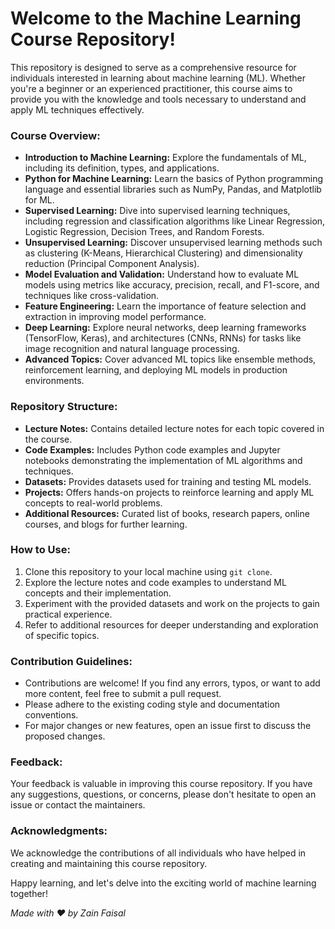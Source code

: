 # **Welcome to the Machine Learning Course Repository!**

This repository is designed to serve as a comprehensive resource for individuals interested in learning about machine learning (ML). Whether you're a beginner or an experienced practitioner, this course aims to provide you with the knowledge and tools necessary to understand and apply ML techniques effectively.

### Course Overview:
- **Introduction to Machine Learning:** Explore the fundamentals of ML, including its definition, types, and applications.
- **Python for Machine Learning:** Learn the basics of Python programming language and essential libraries such as NumPy, Pandas, and Matplotlib for ML.
- **Supervised Learning:** Dive into supervised learning techniques, including regression and classification algorithms like Linear Regression, Logistic Regression, Decision Trees, and Random Forests.
- **Unsupervised Learning:** Discover unsupervised learning methods such as clustering (K-Means, Hierarchical Clustering) and dimensionality reduction (Principal Component Analysis).
- **Model Evaluation and Validation:** Understand how to evaluate ML models using metrics like accuracy, precision, recall, and F1-score, and techniques like cross-validation.
- **Feature Engineering:** Learn the importance of feature selection and extraction in improving model performance.
- **Deep Learning:** Explore neural networks, deep learning frameworks (TensorFlow, Keras), and architectures (CNNs, RNNs) for tasks like image recognition and natural language processing.
- **Advanced Topics:** Cover advanced ML topics like ensemble methods, reinforcement learning, and deploying ML models in production environments.

### Repository Structure:
- **Lecture Notes:** Contains detailed lecture notes for each topic covered in the course.
- **Code Examples:** Includes Python code examples and Jupyter notebooks demonstrating the implementation of ML algorithms and techniques.
- **Datasets:** Provides datasets used for training and testing ML models.
- **Projects:** Offers hands-on projects to reinforce learning and apply ML concepts to real-world problems.
- **Additional Resources:** Curated list of books, research papers, online courses, and blogs for further learning.

### How to Use:
1. Clone this repository to your local machine using `git clone`.
2. Explore the lecture notes and code examples to understand ML concepts and their implementation.
3. Experiment with the provided datasets and work on the projects to gain practical experience.
4. Refer to additional resources for deeper understanding and exploration of specific topics.

### Contribution Guidelines:
- Contributions are welcome! If you find any errors, typos, or want to add more content, feel free to submit a pull request.
- Please adhere to the existing coding style and documentation conventions.
- For major changes or new features, open an issue first to discuss the proposed changes.

### Feedback:
Your feedback is valuable in improving this course repository. If you have any suggestions, questions, or concerns, please don't hesitate to open an issue or contact the maintainers.

### Acknowledgments:
We acknowledge the contributions of all individuals who have helped in creating and maintaining this course repository.

Happy learning, and let's delve into the exciting world of machine learning together!

*Made with ❤️ by Zain Faisal*
